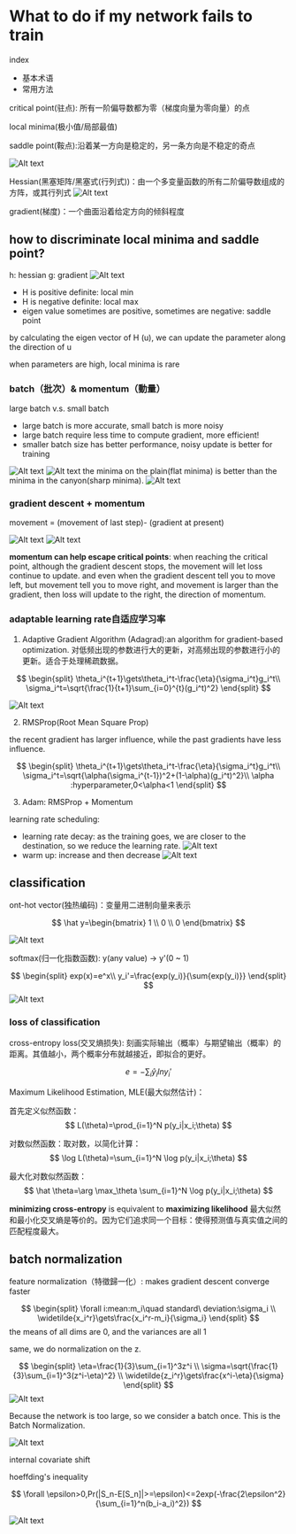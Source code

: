 # What to do if my network fails to train

index
- 基本术语
- 常用方法

critical point(驻点): 所有一阶偏导数都为零（梯度向量为零向量）的点

local minima(极小值/局部最值)

saddle point(鞍点):沿着某一方向是稳定的，另一条方向是不稳定的奇点

![Alt text](images/image-8.png)

Hessian(黑塞矩阵/黑塞式(行列式))：由一个多变量函数的所有二阶偏导数组成的方阵，或其行列式
![Alt text](images/image-9.png)

gradient(梯度)：一个曲面沿着给定方向的倾斜程度

## how to discriminate local minima and saddle point?

h: hessian
g: gradient
![Alt text](images/image-15.png)

- H is positive definite: local min
- H is negative definite: local max
- eigen value sometimes are positive, sometimes are negative: saddle point

by calculating the eigen vector of H (u), we can update the parameter along the direction of u

when parameters are high, local minima is rare

### batch（批次）& momentum（動量）

large batch v.s. small batch

- large batch is more accurate, small batch is more noisy
- large batch require less time to compute gradient, more efficient!
- smaller batch size has better performance, noisy update is better for training

![Alt text](images/image-10.png)
![Alt text](images/image-11.png)
the minima on the plain(flat minima) is better than the minima in the canyon(sharp minima).
![Alt text](images/image-12.png)


### gradient descent + momentum

movement = (movement of last step)- (gradient at present)

![Alt text](images/image-13.png)
![Alt text](images/image-14.png)

**momentum can help escape critical points**:
when reaching the critical point, although the gradient descent stops, the movement will let loss continue to update. 
and even when the gradient descent tell you to move left, but movement tell you to move right, and movement is larger than the gradient, then loss will update to the right, the direction of momentum.

### adaptable learning rate自适应学习率

1. Adaptive Gradient Algorithm (Adagrad):an algorithm for gradient-based optimization. 对低频出现的参数进行大的更新，对高频出现的参数进行小的更新。适合于处理稀疏数据。

$$
\begin{split}
\theta_i^{t+1}\gets\theta_i^t-\frac{\eta}{\sigma_i^t}g_i^t\\
\sigma_i^t=\sqrt{\frac{1}{t+1}\sum_{i=0}^{t}(g_i^t)^2}
\end{split}
$$

![Alt text](assets/lec2/image.png)


2. RMSProp(Root Mean Square Prop)

the recent gradient has larger influence, while the past gradients have less influence.

$$
\begin{split}
\theta_i^{t+1}\gets\theta_i^t-\frac{\eta}{\sigma_i^t}g_i^t\\
\sigma_i^t=\sqrt{\alpha(\sigma_i^{t-1})^2+(1-\alpha)(g_i^t)^2}\\
\alpha :hyperparameter,0<\alpha<1
\end{split}
$$

3. Adam: RMSProp + Momentum

learning rate scheduling:

- learning rate decay: as the training goes, we are closer to the destination, so we reduce the learning rate.
![Alt text](assets/lec2/image-1.png)
- warm up: increase and then decrease
![Alt text](assets/lec2/image-2.png)


## classification

ont-hot vector(独热编码)：变量用二进制向量来表示

$$
\hat y=\begin{bmatrix}
    1 \\ 0 \\ 0
\end{bmatrix}
$$

![Alt text](assets/lec2/image-3.png)

softmax(归一化指数函数): y(any value) -> y'(0 ~ 1)

$$
\begin{split}
exp(x)=e^x\\
y_i'=\frac{exp(y_i)}{\sum{exp(y_i)}}
\end{split}
$$
![Alt text](assets/lec2/image-4.png)


### loss of classification

cross-entropy loss(交叉熵损失): 刻画实际输出（概率）与期望输出（概率）的距离。其值越小，两个概率分布就越接近，即拟合的更好。

$$
e=-\sum_i\hat{y}_ilny_i'
$$

Maximum Likelihood Estimation, MLE(最大似然估计)：

首先定义似然函数：
$$
L(\theta)=\prod_{i=1}^N p(y_i|x_i;\theta)
$$

对数似然函数：取对数，以简化计算：
$$
\log L(\theta)=\sum_{i=1}^N \log p(y_i|x_i;\theta)
$$

最大化对数似然函数：
$$
\hat \theta=\arg \max_\theta \sum_{i=1}^N \log p(y_i|x_i;\theta)
$$

**minimizing cross-entropy** is equivalent to **maximizing likelihood**
最大似然和最小化交叉熵是等价的。因为它们追求同一个目标：使得预测值与真实值之间的匹配程度最大。


## batch normalization

feature normalization（特徵歸一化）: makes gradient descent converge faster

$$
\begin{split}
\forall i:mean:m_i\quad standard\ deviation:\sigma_i
\\
\widetilde{x_i^r}\gets\frac{x_i^r-m_i}{\sigma_i}
\end{split}
$$
the means of all dims are 0, and the variances are all 1

same, we do normalization on the z.

$$
\begin{split}
\eta=\frac{1}{3}\sum_{i=1}^3z^i
\\
\sigma=\sqrt{\frac{1}{3}\sum_{i=1}^3(z^i-\eta)^2}
\\
\widetilde{z_i^r}\gets\frac{x^i-\eta}{\sigma}
\end{split}
$$
![Alt text](assets/lec2/image-5.png)

Because the network is too large, so we consider a batch once. This is the Batch Normalization.

![Alt text](assets/lec2/image-6.png)


internal covariate shift

hoeffding's inequality

$$
\forall \epsilon>0,Pr(|S_n-E[S_n]|>=\epsilon)<=2exp(-\frac{2\epsilon^2}{\sum_{i=1}^n(b_i-a_i)^2})
$$

![Alt text](assets/lec2/image-7.png)



